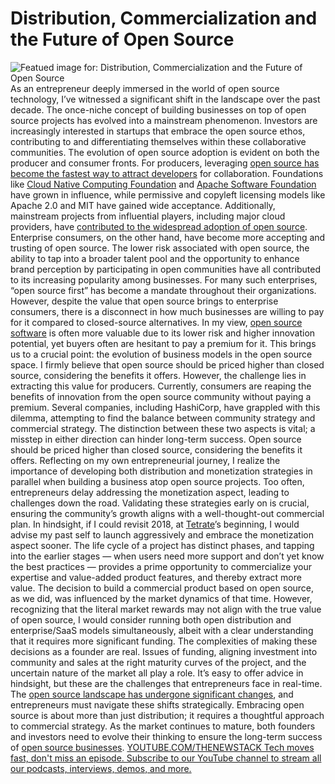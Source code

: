 # Distribution, Commercialization and the Future of Open Source
![Featued image for: Distribution, Commercialization and the Future of Open Source](https://cdn.thenewstack.io/media/2024/02/7b4a4264-dandelion-6253416_1280-1024x682.jpg)
As an entrepreneur deeply immersed in the world of open source technology, I’ve witnessed a significant shift in the landscape over the past decade. The once-niche concept of building businesses on top of open source projects has evolved into a mainstream phenomenon. Investors are increasingly interested in startups that embrace the open source ethos, contributing to and differentiating themselves within these collaborative communities.
The evolution of open source adoption is evident on both the producer and consumer fronts. For producers, leveraging
[open source has become the fastest way to attract developers](https://thenewstack.io/open-source-developers-are-securitys-new-front-line/) for collaboration. Foundations like [Cloud Native Computing Foundation](https://cncf.io/?utm_content=inline-mention) and [Apache Software Foundation](https://www.apache.org/) have grown in influence, while permissive and copyleft licensing models like Apache 2.0 and MIT have gained wide acceptance. Additionally, mainstream projects from influential players, including major cloud providers, have [contributed to the widespread adoption of open source](https://thenewstack.io/open-source-contributions-on-the-rise-in-fintech-healthcare-and-government/).
Enterprise consumers, on the other hand, have become more accepting and trusting of open source. The lower risk associated with open source, the ability to tap into a broader talent pool and the opportunity to enhance brand perception by participating in open communities have all contributed to its increasing popularity among businesses. For many such enterprises, “open source first” has become a mandate throughout their organizations.
However, despite the value that open source brings to enterprise consumers, there is a disconnect in how much businesses are willing to pay for it compared to closed-source alternatives. In my view,
[open source software](https://thenewstack.io/what-security-means-for-open-source-software/) is often more valuable due to its lower risk and higher innovation potential, yet buyers often are hesitant to pay a premium for it.
This brings us to a crucial point: the evolution of business models in the open source space. I firmly believe that open source should be priced higher than closed source, considering the benefits it offers. However, the challenge lies in extracting this value for producers. Currently, consumers are reaping the benefits of innovation from the open source community without paying a premium.
Several companies, including HashiCorp, have grappled with this dilemma, attempting to find the balance between community strategy and commercial strategy. The distinction between these two aspects is vital; a misstep in either direction can hinder long-term success.
Open source should be priced higher than closed source, considering the benefits it offers.
Reflecting on my own entrepreneurial journey, I realize the importance of developing both distribution and monetization strategies in parallel when building a business atop open source projects. Too often, entrepreneurs delay addressing the monetization aspect, leading to challenges down the road. Validating these strategies early on is crucial, ensuring the community’s growth aligns with a well-thought-out commercial plan.
In hindsight, if I could revisit 2018, at
[Tetrate](https://www.tetrate.io/?utm_content=inline-mention)’s beginning, I would advise my past self to launch aggressively and embrace the monetization aspect sooner. The life cycle of a project has distinct phases, and tapping into the earlier stages — when users need more support and don’t yet know the best practices — provides a prime opportunity to commercialize your expertise and value-added product features, and thereby extract more value.
The decision to build a commercial product based on open source, as we did, was influenced by the market dynamics of that time. However, recognizing that the literal market rewards may not align with the true value of open source, I would consider running both open distribution and enterprise/SaaS models simultaneously, albeit with a clear understanding that it requires more significant funding.
The complexities of making these decisions as a founder are real. Issues of funding, aligning investment into community and sales at the right maturity curves of the project, and the uncertain nature of the market all play a role. It’s easy to offer advice in hindsight, but these are the challenges that entrepreneurs face in real-time.
The
[open source landscape has undergone significant changes](https://thenewstack.io/fight-climate-change-with-open-source/), and entrepreneurs must navigate these shifts strategically. Embracing open source is about more than just distribution; it requires a thoughtful approach to commercial strategy. As the market continues to mature, both founders and investors need to evolve their thinking to ensure the long-term success of [open source businesses](https://thenewstack.io/ebay-betting-on-open-source-is-great-for-your-business/). [
YOUTUBE.COM/THENEWSTACK
Tech moves fast, don't miss an episode. Subscribe to our YouTube
channel to stream all our podcasts, interviews, demos, and more.
](https://youtube.com/thenewstack?sub_confirmation=1)